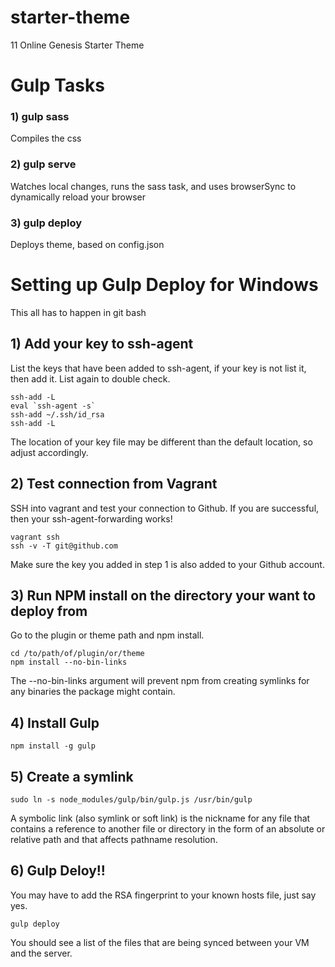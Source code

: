 # starter-theme
11 Online Genesis Starter Theme

# Gulp Tasks
### 1) gulp sass
Compiles the css
### 2) gulp serve
Watches local changes, runs the sass task, and uses browserSync to dynamically reload your browser
### 3) gulp deploy
Deploys theme, based on config.json

# Setting up Gulp Deploy for Windows

This all has to happen in git bash

## 1) Add your key to ssh-agent
List the keys that have been added to ssh-agent, if your key is not list it, then add it. List again to double check.
```
ssh-add -L
eval `ssh-agent -s`
ssh-add ~/.ssh/id_rsa
ssh-add -L
```
The location of your key file may be different than the default location, so adjust accordingly.

## 2) Test connection from Vagrant
SSH into vagrant and test your connection to Github. If you are successful, then your ssh-agent-forwarding works!
```
vagrant ssh
ssh -v -T git@github.com
```
Make sure the key you added in step 1 is also added to your Github account.

## 3) Run NPM install on the directory your want to deploy from
Go to the plugin or theme path and npm install.
```
cd /to/path/of/plugin/or/theme
npm install --no-bin-links
```
The --no-bin-links argument will prevent npm from creating symlinks for any binaries the package might contain.

## 4) Install Gulp
```
npm install -g gulp
```

## 5) Create a symlink
```
sudo ln -s node_modules/gulp/bin/gulp.js /usr/bin/gulp
```
A symbolic link (also symlink or soft link) is the nickname for any file that contains a reference to another file or directory in the form of an absolute or relative path and that affects pathname resolution.

## 6) Gulp Deloy!!
You may have to add the RSA fingerprint to your known hosts file, just say yes.
```
gulp deploy
```
You should see a list of the files that are being synced between your VM and the server.
